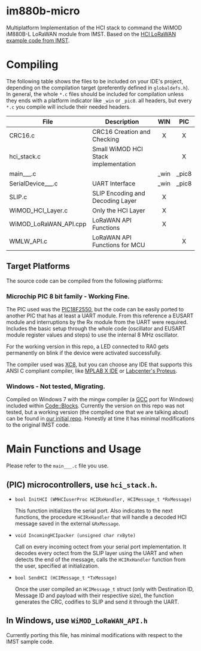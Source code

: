# im880b-micro

Multiplatform Implementation of the HCI stack to command the WiMOD iM880B-L LoRaWAN module from IMST. Based on the [HCI LoRaWAN example code from IMST](https://wireless-solutions.de/products/radiomodules/im880b-l.html).

# Compiling

The following table shows the files to be included on your IDE's project, depending on the compilation target (preferently defined in `globaldefs.h`). In general, the whole `*.c` files should be included for compilation unless they ends with a platform indicator like `_win` or `_pic8`. all headers, but every `*.c` you compile will include their needed headers.

| File              | Description                     |  WIN  |  PIC  |
| ---               |     ---                         | :---: | :---: |
|CRC16.c            |CRC16 Creation and Checking      |   X   |   X   |
|hci_stack.c        |Small WiMOD HCI Stack implementation |    |   X  |
|main___.c          |                                 | _win  | _pic8 |
|SerialDevice___.c  |UART Interface                   | _win  | _pic8 |
|SLIP.c             |SLIP Encoding and Decoding Layer |   X   |       |
|WiMOD_HCI_Layer.c  |Only the HCI Layer               |   X   |       |
|WiMOD_LoRaWAN_API.cpp|LoRaWAN API Functions          |   X   |       |
|WMLW_API.c         |LoRaWAN API Functions for MCU    |       |   X   |

## Target Platforms

The source code can be compiled from the following platforms:

### Microchip PIC 8 bit family - Working Fine.

The PIC used was the [PIC18F2550](http://www.microchip.com/PIC18F2550), but the code can be easily ported to another PIC that has at least a UART module. From this reference a EUSART module and interruptions by the Rx module from the UART were required. Includes the basic setup through the whole code (oscillator and EUSART module register values and steps) to use the internal 8 MHz oscillator.

For the working version in this repo, a LED connected to RA0 gets permanently on blink if the device were activated successfully.

The compiler used was [XC8](http://www.microchip.com/mplab/compilers), but you can choose any IDE that supports this ANSI C compliant compiler, like [MPLAB X IDE](http://www.microchip.com/mplab/mplab-x-ide) or [Labcenter's Proteus](https://www.labcenter.com/).

### Windows - Not tested, Migrating.

Compiled on Windows 7 with the mingw compiler (a [GCC](https://gcc.gnu.org/) port for Windows) included within [Code::Blocks](http://www.codeblocks.org). Currently the version on this repo was not tested, but a working version (the compiled one that we are talking about) can be found in [our initial repo](https://github.com/pylatesUD/im880b). Honestly at time it has minimal modifications to the original IMST code.

# Main Functions and Usage

Please refer to the `main___.c` file you use.

## (PIC) microcontrollers, use `hci_stack.h`.

 - `bool InitHCI (WMHCIuserProc HCIRxHandler, HCIMessage_t *RxMessage)`

   This function initializes the serial port. Also indicates to the next functions, the procedure `HCIRxHandler` that will handle a decoded HCI message saved in the external `&RxMessage`.

 - `void IncomingHCIpacker (unsigned char rxByte)`

   Call on every incoming octect from your serial port implementation. It decodes every octect from the SLIP layer using the UART and when detects the end of the message, calls the `HCIRxHandler` function from the user, specified at initialization.

 - `bool SendHCI (HCIMessage_t *TxMessage)`

   Once the user compiled an `HCIMessage_t` struct (only with Destination ID, Message ID and payload with their respective size), the function generates the CRC, codifies to SLIP and send it through the UART.

## In Windows, use `WiMOD_LoRaWAN_API.h`

Currently porting this file, has minimal modifications with respect to the IMST sample code.
